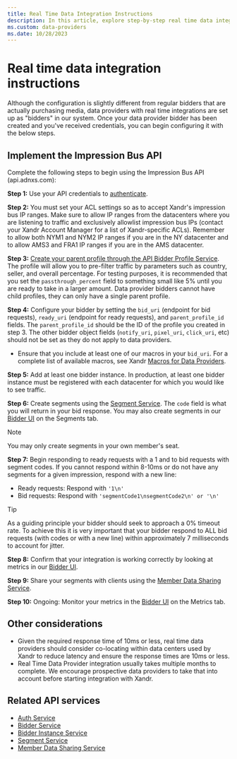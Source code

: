 ```yaml
---
title: Real Time Data Integration Instructions
description: In this article, explore step-by-step real time data integration instructions.
ms.custom: data-providers
ms.date: 10/28/2023
---
```


# Real time data integration instructions

Although the configuration is slightly different from regular bidders that are actually purchasing media, data providers with real time
integrations are set up as "bidders" in our system. Once your data provider bidder has been created and you've received credentials, you
can begin configuring it with the below steps.

## Implement the Impression Bus API

Complete the following steps to begin using the Impression Bus API (api.adnxs.com):

**Step 1:** Use your API credentials to [authenticate](../bidders/authentication-service.md).

**Step 2:** You must set your ACL settings so as to accept Xandr's impression bus IP ranges. Make sure to allow IP ranges from the datacenters where you are listening to traffic and exclusively allowlist impression bus IPs (contact your Xandr Account Manager for a list of Xandr-specific ACLs). Remember to allow both NYM1 and NYM2 IP ranges if you are in the NY datacenter and to allow AMS3 and FRA1 IP ranges if you are in the AMS datacenter.

**Step 3:** [Create your parent profile through the API Bidder Profile Service](../bidders/legacy-bidder-profile-service.md). The profile will allow you to pre-filter traffic by parameters such as country, seller, and overall percentage. For testing purposes, it is recommended that you set the `passthrough_percent` field to something small like 5% until you are ready to take in a larger amount. Data provider bidders cannot have child profiles, they can only have a single parent profile.

**Step 4:** Configure your bidder by setting the `bid_uri` (endpoint for bid requests), `ready_uri` (endpoint for ready requests), and `parent_profile_id` fields. The `parent_profile_id` should be the ID of the profile you created in step 3. The other bidder object fields (`notify_uri`, `pixel_uri`, `click_uri`, etc) should not be set as they do not apply to data providers.

- Ensure that you include at least one of our macros in your `bid_uri`. For a complete list of available macros, see Xandr [Macros for Data Providers](xandr-macros-for-data-providers.md).

**Step 5:** Add at least one bidder instance. In production, at least one bidder instance must be registered with each datacenter for which you would like to see traffic.

**Step 6:** Create segments using the [Segment Service](../digital-platform-api/segment-service.md). The `code` field is what you will return in your bid response. You may also create segments in our [Bidder UI](https://bidder.xandr.com/login) on the Segments tab.

> [!NOTE]
> You may only create segments in your own member's seat.

**Step 7:** Begin responding to ready requests with a 1 and to bid requests with segment codes. If you cannot respond within 8-10ms or do
not have any segments for a given impression, respond with a new line:

- Ready requests: Respond with `'1\n'`
- Bid requests: Respond with `'segmentCode1\nsegmentCode2\n' or '\n'`

> [!TIP]
> As a guiding principle your bidder should seek to approach a 0% timeout rate. To achieve this it is very important that your bidder respond to ALL bid requests (with codes or with a new line) within approximately 7 milliseconds to account for jitter.

**Step 8:** Confirm that your integration is working correctly by looking at metrics in our [Bidder UI](https://bidder.xandr.com/login).

**Step 9:** Share your segments with clients using the [Member Data Sharing Service](member-data-sharing-service.md).

**Step 10:** Ongoing: Monitor your metrics in the [Bidder UI](https://bidder.xandr.com/login) on the Metrics tab.

## Other considerations

- Given the required response time of 10ms or less, real time data providers should consider co-locating within data centers used by Xandr to reduce latency and ensure the response times are 10ms or less.
- Real Time Data Provider integration usually takes multiple months to complete. We encourage prospective data providers to take that into account before starting integration with Xandr.

## Related API services

- [Auth Service](../bidders/authentication-service.md)
- [Bidder Service](../bidders/bidder-service.md)
- [Bidder Instance Service](../bidders/bidder-instance-service.md)
- [Segment Service](../digital-platform-api/segment-service.md)
- [Member Data Sharing Service](member-data-sharing-service.md)

